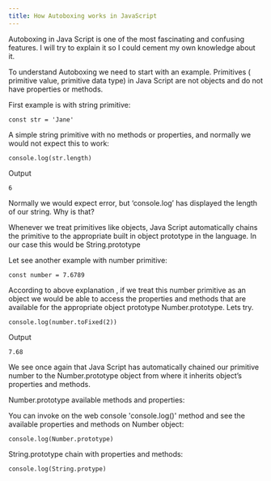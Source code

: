 ```yaml
---
title: How Autoboxing works in JavaScript
---
```


Autoboxing in Java Script is one of the most fascinating and confusing features. I will try to explain it so I could cement my own knowledge about it.

To understand Autoboxing we need to start with an example.
Primitives ( primitive value, primitive data type) in Java Script are not objects and do not have properties or methods.

  
First example is with string primitive:

`const str = 'Jane'`

A simple string primitive with no methods or properties, and normally we would not expect this to work: 

`console.log(str.length)`

Output

`6`

Normally we would expect error, but ‘console.log’ has displayed the length of our string. Why is that?

  

Whenever we treat primitives like objects, Java Script automatically chains the primitive to the appropriate built in object prototype in the language. In our case this would be String.prototype

  

Let see another example with number primitive:

`const number = 7.6789`

According to above explanation , if we treat this number primitive as an object we would be able to access the properties and methods that are available for the appropriate object prototype Number.prototype. 
Lets try.

`console.log(number.toFixed(2))`

Output

`7.68`

We see once again that Java Script has automatically chained our primitive number to the Number.prototype object from where it inherits object’s properties and methods.

  

Number.prototype available methods and properties:

You can invoke on the web console 'console.log()' method and see the available properties and methods on Number object:

`console.log(Number.prototype)`

String.prototype chain with properties and methods:

`console.log(String.protype)`


